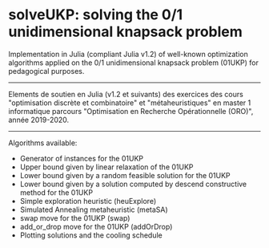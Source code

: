 # solveUKP: solving the 0/1 unidimensional knapsack problem
Implementation in Julia (compliant Julia v1.2) of well-known optimization algorithms applied on the 0/1 unidimensional knapsack problem (01UKP) for pedagogical purposes.

------

Elements de soutien en Julia (v1.2 et suivants) des exercices des cours "optimisation discrète et combinatoire" et "métaheuristiques" en master 1 informatique parcours "Optimisation en Recherche Opérationnelle (ORO)", année 2019-2020.

------

Algorithms available: 
  
-  Generator of instances for the 01UKP
-  Upper bound given by linear relaxation of the 01UKP
-  Lower bound given by a random feasible solution for the 01UKP
-  Lower bound given by a solution computed by descend constructive method for the 01UKP
-  Simple exploration heuristic (heuExplore)
-  Simulated Annealing metaheuristic (metaSA)
-  swap move for the 01UKP (swap)
-  add_or_drop move for the 01UKP (addOrDrop)
-  Plotting solutions and the cooling schedule
